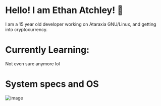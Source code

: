 # Hello! I am Ethan Atchley! :wave:
I am a 15 year old developer working on Ataraxia GNU/Linux, and getting into cryptocurrency.

# Currently Learning:

Not even sure anymore lol

# System specs and OS

![image](https://user-images.githubusercontent.com/25110919/117590207-c3ad1400-b11d-11eb-8e21-825281dfa1fe.png)
